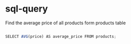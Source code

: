 # sql-query

 Find the average price of all products form products table
 ```javascript

 SELECT AVG(price) AS average_price FROM products;

 ```
